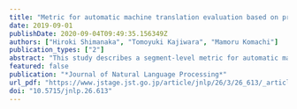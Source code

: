 ```yaml
---
title: "Metric for automatic machine translation evaluation based on pre-trained sentence embeddings"
date: 2019-09-01
publishDate: 2020-09-04T09:49:35.156349Z
authors: ["Hiroki Shimanaka", "Tomoyuki Kajiwara", "Mamoru Komachi"]
publication_types: ["2"]
abstract: "This study describes a segment-level metric for automatic machine translation evaluation (MTE). Although various MTE metrics have been proposed, most MTE metrics, including the current de facto standard BLEU, can handle only limited information for segment-level MTE. Therefore, we propose an MTE metric using pre-trained sentence embeddings in order to evaluate MT translation considering global information. In our proposed method, we obtain sentence embeddings of MT translation and reference translation using a sentence encoder pre-trained on a large corpus. Then, we estimate the translation quality by a regression model based on sentence embeddings of MT translation and reference translation as input. Our metric achieved state-of-the-art performance in segment-level metrics tasks for all to-English language pairs on the WMT dataset with human evaluation score."
featured: false
publication: "*Journal of Natural Language Processing*"
url_pdf: "https://www.jstage.jst.go.jp/article/jnlp/26/3/26_613/_article/-char/ja/"
doi: "10.5715/jnlp.26.613"
---
```


